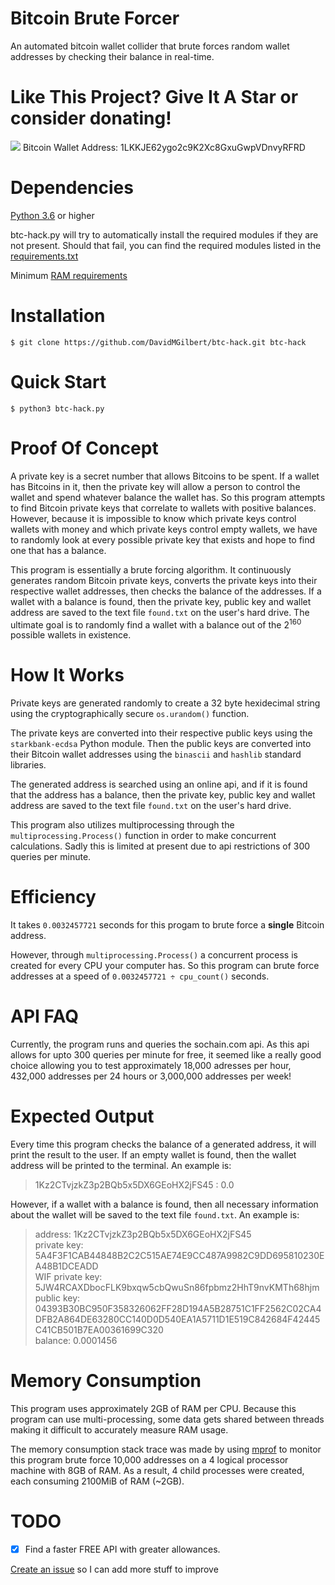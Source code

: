 # Bitcoin Brute Forcer

An automated bitcoin wallet collider that brute forces random wallet addresses by checking their balance in real-time.

# Like This Project? Give It A Star or consider donating!

[![](https://img.shields.io/github/stars/DavidMGilbert/btc-hack.svg)](https://github.com/davidMGilbert/btc-hack)
Bitcoin Wallet Address: 1LKKJE62ygo2c9K2Xc8GxuGwpVDnvyRFRD

# Dependencies

<a href="https://www.python.org/downloads/">Python 3.6</a> or higher

btc-hack.py will try to automatically install the required modules if they are not present. Should that fail, you can find the required modules listed in the <a href="/requirements.txt">requirements.txt<a/>

Minimum <a href="#memory-consumption">RAM requirements</a>

# Installation

```
$ git clone https://github.com/DavidMGilbert/btc-hack.git btc-hack
```

# Quick Start

```
$ python3 btc-hack.py
```

# Proof Of Concept

A private key is a secret number that allows Bitcoins to be spent. If a wallet has Bitcoins in it, then the private key will allow a person to control the wallet and spend whatever balance the wallet has. So this program attempts to find Bitcoin private keys that correlate to wallets with positive balances. However, because it is impossible to know which private keys control wallets with money and which private keys control empty wallets, we have to randomly look at every possible private key that exists and hope to find one that has a balance.

This program is essentially a brute forcing algorithm. It continuously generates random Bitcoin private keys, converts the private keys into their respective wallet addresses, then checks the balance of the addresses. If a wallet with a balance is found, then the private key, public key and wallet address are saved to the text file `found.txt` on the user's hard drive. The ultimate goal is to randomly find a wallet with a balance out of the 2<sup>160</sup> possible wallets in existence.

# How It Works

Private keys are generated randomly to create a 32 byte hexidecimal string using the cryptographically secure `os.urandom()` function.

The private keys are converted into their respective public keys using the `starkbank-ecdsa` Python module. Then the public keys are converted into their Bitcoin wallet addresses using the `binascii` and `hashlib` standard libraries.

The generated address is searched using an online api, and if it is found that the address has a balance, then the private key, public key and wallet address are saved to the text file `found.txt` on the user's hard drive.

This program also utilizes multiprocessing through the `multiprocessing.Process()` function in order to make concurrent calculations. Sadly this is limited at present due to api restrictions of 300 queries per minute.

# Efficiency

It takes `0.0032457721` seconds for this progam to brute force a __single__ Bitcoin address.

However, through `multiprocessing.Process()` a concurrent process is created for every CPU your computer has. So this program can brute force addresses at a speed of `0.0032457721 ÷ cpu_count()` seconds.

# API FAQ

Currently, the program runs and queries the sochain.com api. As this api allows for upto 300 queries per minute for free, it seemed like a really good choice allowing you to test approximately 18,000 adresses per hour, 432,000 addresses per 24 hours or 3,000,000 addresses per week!

# Expected Output

Every time this program checks the balance of a generated address, it will print the result to the user. If an empty wallet is found, then the wallet address will be printed to the terminal. An example is:

>1Kz2CTvjzkZ3p2BQb5x5DX6GEoHX2jFS45 : 0.0

However, if a wallet with a balance is found, then all necessary information about the wallet will be saved to the text file `found.txt`. An example is:

>address: 1Kz2CTvjzkZ3p2BQb5x5DX6GEoHX2jFS45<br/>
>private key: 5A4F3F1CAB44848B2C2C515AE74E9CC487A9982C9DD695810230EA48B1DCEADD<br/>
>WIF private key: 5JW4RCAXDbocFLK9bxqw5cbQwuSn86fpbmz2HhT9nvKMTh68hjm<br/>
>public key: 04393B30BC950F358326062FF28D194A5B28751C1FF2562C02CA4DFB2A864DE63280CC140D0D540EA1A5711D1E519C842684F42445C41CB501B7EA00361699C320<br/>
>balance: 0.0001456<br/>

# Memory Consumption

This program uses approximately 2GB of RAM per CPU. Because this program can use multi-processing, some data gets shared between threads making it difficult to accurately measure RAM usage.

The memory consumption stack trace was made by using <a href="https://pypi.org/project/memory-profiler/">mprof</a> to monitor this program brute force 10,000 addresses on a 4 logical processor machine with 8GB of RAM. As a result, 4 child processes were created, each consuming 2100MiB of RAM (~2GB).

# TODO

- [X] Find a faster FREE API with greater allowances.


<a href="https://github.com/purpyl-media/btc-hack/issues">Create an issue</a> so I can add more stuff to improve
